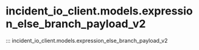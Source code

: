 # incident_io_client.models.expression_else_branch_payload_v2

::: incident_io_client.models.expression_else_branch_payload_v2
